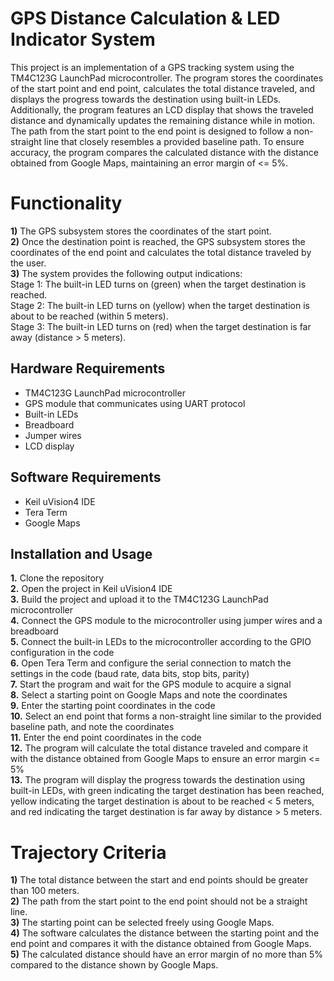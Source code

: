 # **GPS Distance Calculation & LED Indicator System**
This project is an implementation of a GPS tracking system using the TM4C123G LaunchPad microcontroller. The program stores the coordinates of the start point and end point, calculates the total distance traveled, and displays the progress towards the destination using built-in LEDs. Additionally, the program features an LCD display that shows the traveled distance and dynamically updates the remaining distance while in motion. The path from the start point to the end point is designed to follow a non-straight line that closely resembles a provided baseline path. To ensure accuracy, the program compares the calculated distance with the distance obtained from Google Maps, maintaining an error margin of <= 5%.


# **Functionality**

**1)** The GPS subsystem stores the coordinates of the start point.  
**2)** Once the destination point is reached, the GPS subsystem stores the coordinates of the end point and calculates the total distance traveled by the user.  
**3)** The system provides the following output indications:  
Stage 1: The built-in LED turns on (green) when the target destination is reached.  
Stage 2: The built-in LED turns on (yellow) when the target destination is about to be reached (within 5 meters).  
Stage 3: The built-in LED turns on (red) when the target destination is far away (distance > 5 meters).

## **Hardware Requirements**
- TM4C123G LaunchPad microcontroller
- GPS module that communicates using UART protocol
- Built-in LEDs
- Breadboard
- Jumper wires
- LCD display

## **Software Requirements**
- Keil uVision4 IDE
- Tera Term
- Google Maps

## **Installation and Usage**
**1.** Clone the repository  
**2.** Open the project in Keil uVision4 IDE  
**3.** Build the project and upload it to the TM4C123G LaunchPad microcontroller   
**4.** Connect the GPS module to the microcontroller using jumper wires and a breadboard  
**5.** Connect the built-in LEDs to the microcontroller according to the GPIO configuration in the code  
**6.** Open Tera Term and configure the serial connection to match the settings in the code (baud rate, data bits, stop bits, parity)  
**7.** Start the program and wait for the GPS module to acquire a signal  
**8.** Select a starting point on Google Maps and note the coordinates  
**9.** Enter the starting point coordinates in the code  
**10.** Select an end point that forms a non-straight line similar to the provided baseline path, and note the coordinates  
**11.** Enter the end point coordinates in the code  
**12.** The program will calculate the total distance traveled and compare it with the distance obtained from Google Maps to ensure an error margin <= 5%  
**13.** The program will display the progress towards the destination using built-in LEDs, with green indicating the target destination has been reached, yellow indicating the target destination is about to be reached < 5 meters, and red indicating the target destination is far away by distance > 5 meters.  


# **Trajectory Criteria**

**1)** The total distance between the start and end points should be greater than 100 meters.  
**2)** The path from the start point to the end point should not be a straight line.  
**3)** The starting point can be selected freely using Google Maps.  
**4)** The software calculates the distance between the starting point and the end point and compares it with the distance obtained from Google Maps.  
**5)** The calculated distance should have an error margin of no more than 5% compared to the distance shown by Google Maps.
